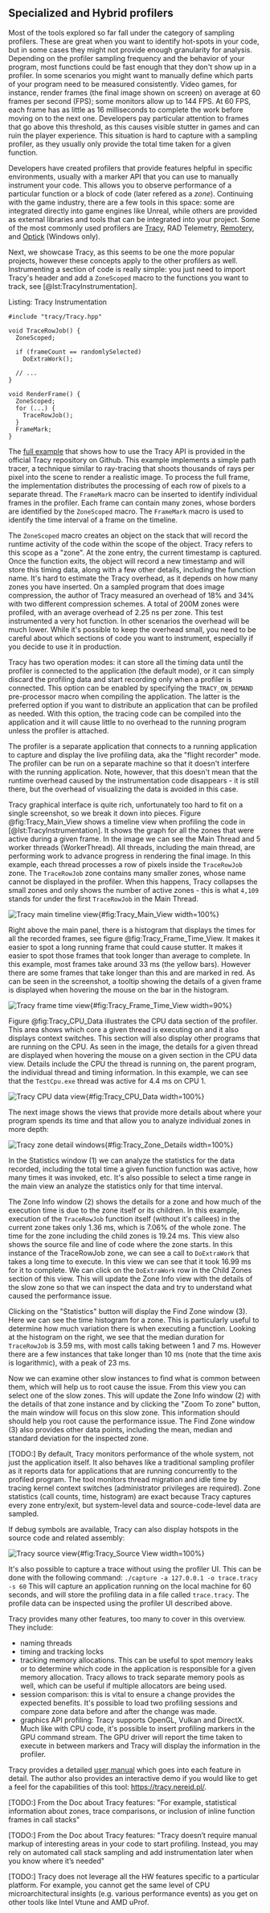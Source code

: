 ## Specialized and Hybrid profilers

Most of the tools explored so far fall under the category of sampling profilers. These are great when you want to identify hot-spots in your code, but in some cases they might not provide enough granularity for analysis. Depending on the profiler sampling frequency and the behavior of your program, most functions could be fast enough that they don't show up in a profiler. In some scenarios you might want to manually define which parts of your program need to be measured consistently. Video games, for instance, render frames (the final image shown on screen) on average at 60 frames per second (FPS); some monitors allow up to 144 FPS. At 60 FPS, each frame has as little as 16 milliseconds to complete the work before moving on to the next one. Developers pay particular attention to frames that go above this threshold, as this causes visible stutter in games and can ruin the player experience. This situation is hard to capture with a sampling profiler, as they usually only provide the total time taken for a given function.

Developers have created profilers that provide features helpful in specific environments, usually with a marker API that you can use to manually instrument your code. This allows you to observe performance of a particular function or a block of code (later refered as a *zone*). Continuing with the game industry, there are a few tools in this space: some are integrated directly into game engines like Unreal, while others are provided as external libraries and tools that can be integrated into your project. Some of the most commonly used profilers are [Tracy](https://github.com/wolfpld/tracy), RAD Telemetry, [Remotery](https://github.com/Celtoys/Remotery), and [Optick](https://github.com/bombomby/optick) (Windows only).

Next, we showcase Tracy, as this seems to be one the more popular projects, however these concepts apply to the other profilers as well. Instrumenting a section of code is really simple: you just need to import Tracy's header and add a `ZoneScoped` macro to the functions you want to track, see [@lst:TracyInstrumentation].

Listing: Tracy Instrumentation

~~~~ {#lst:TracyInstrumentation .cpp}
#include "tracy/Tracy.hpp"

void TraceRowJob() {
  ZoneScoped;

  if (frameCount == randomlySelected)
    DoExtraWork();

  // ...
}

void RenderFrame() {
  ZoneScoped;
  for (...) {
    TraceRowJob();
  }
  FrameMark;
}
~~~~~~~~~~~~~~~~~~~~~~~~~~~~~~~~~~~~~~~~~~~~~~~~~

The [full example](https://github.com/wolfpld/tracy/tree/master/examples/ToyPathTracer) that shows how to use the Tracy API is provided in the official Tracy repository on Github. This example implements a simple path tracer, a technique similar to ray-tracing that shoots thousands of rays per pixel into the scene to render a realistic image. To process the full frame, the implementation distributes the processing of each row of pixels to a separate thread. The `FrameMark` macro can be inserted to identify individual frames in the profiler. Each frame can contain many zones, whose borders are identified by the `ZoneScoped` macro. The `FrameMark` macro is used to identify the time interval of a frame on the timeline.

The `ZoneScoped` macro creates an object on the stack that will record the runtime activity of the code within the scope of the object. Tracy refers to this scope as a "zone". At the zone entry, the current timestamp is captured. Once the function exits, the object will record a new timestamp and will store this timing data, along with a few other details, including the function name. It's hard to estimate the Tracy overhead, as it depends on how many zones you have inserted. On a sampled program that does image compression, the author of Tracy measured an overhead of 18% and 34% with two different compression schemes.  A total of 200M zones were profiled, with an average overhead of 2.25 ns per zone. This test instrumented a very hot function. In other scenarios the overhead will be much lower. While it's possible to keep the overhead small, you need to be careful about which sections of code you want to instrument, especially if you decide to use it in production.

Tracy has two operation modes: it can store all the timing data until the profiler is connected to the application (the default mode), or it can simply discard the profiling data and start recording only when a profiler is connected. This option can be enabled by specifying the `TRACY_ON_DEMAND` pre-processor macro when compiling the application. The latter is the preferred option if you want to distribute an application that can be profiled as needed. With this option, the tracing code can be compiled into the application and it will cause little to no overhead to the running program unless the profiler is attached.

The profiler is a separate application that connects to a running application to capture and display the live profiling data, aka the "flight recorder" mode. The profiler can be run on a separate machine so that it doesn't interfere with the running application. Note, however, that this doesn't mean that the runtime overhead caused by the instrumentation code disappears - it is still there, but the overhead of visualizing the data is avoided in this case.

Tracy graphical interface is quite rich, unfortunately too hard to fit on a single screenshot, so we break it down into pieces. Figure @fig:Tracy_Main_View shows a timeline view when profiling the code in [@lst:TracyInstrumentation]. It shows the graph for all the zones that were active during a given frame. In the image we can see the Main Thread and 5 worker threads (WorkerThread). All threads, including the main thread, are performing work to advance progress in rendering the final image. In this example, each thread processes a row of pixels inside the `TraceRowJob` zone. The `TraceRowJob` zone contains many smaller zones, whose name cannot be displayed in the profiler. When this happens, Tracy collapses the small zones and only shows the number of active zones - this is what `4,109` stands for under the first `TraceRowJob` in the Main Thread.

![Tracy main timeline view](../../img/perf-tools/tracy/profiler_main_crop.png){#fig:Tracy_Main_View width=100%}

Right above the main panel, there is a histogram that displays the times for all the recorded frames, see figure @fig:Tracy_Frame_Time_View. It makes it easier to spot a long running frame that could cause stutter. It makes it easier to spot those frames that took longer than average to complete. In this example, most frames take around 33 ms (the yellow bars). However there are some frames that take longer than this and are marked in red. As can be seen in the screenshot, a tooltip showing the details of a given frame is displayed when hovering the mouse on the bar in the histogram.

![Tracy frame time view](../../img/perf-tools/tracy/profiler_frame_time.png){#fig:Tracy_Frame_Time_View width=90%}

Figure @fig:Tracy_CPU_Data illustrates the CPU data section of the profiler. This area shows which core a given thread is executing on and it also displays context switches. This section will also display other programs that are running on the CPU. As seen in the image, the details for a given thread are displayed when hovering the mouse on a given section in the CPU data view. Details include the CPU the thread is running on, the parent program, the individual thread and timing information. In this example, we can see that the `TestCpu.exe` thread was active for 4.4 ms on CPU 1.

![Tracy CPU data view](../../img/perf-tools/tracy/profiler_main_crop_2.png){#fig:Tracy_CPU_Data width=100%}

The next image shows the views that provide more details about where your program spends its time and that allow you to analyze individual zones in more depth:

![Tracy zone detail windows](../../img/perf-tools/tracy/windows_2.png){#fig:Tracy_Zone_Details width=100%}

In the Statistics window (1) we can analyze the statistics for the data recorded, including the total time a given function function was active, how many times it was invoked, etc. It's also possible to select a time range in the main view an analyze the statistics only for that time interval.

The Zone Info window (2) shows the details for a zone and how much of the execution time is due to the zone itself or its children. In this example, execution of the `TraceRowJob` function itself (without it's callees) in the current zone takes only 1.36 ms, which is 7.06% of the whole zone. The time for the zone including the child zones is 19.24 ms. This view also shows the source file and line of code where the zone starts. In this instance of the TraceRowJob zone, we can see a call to `DoExtraWork` that takes a long time to execute. In this view we can see that it took 16.99 ms for it to complete. We can click on the `DoExtraWork` row in the Child Zones section of this view. This will update the Zone Info view with the details of the slow zone so that we can inspect the data and try to understand what caused the performance issue.

Clicking on the "Statistics" button will display the Find Zone window (3). Here we can see the time histogram for a zone. This is particularly useful to determine how much variation there is when executing a function. Looking at the histogram on the right, we see that the median duration for `TraceRowJob` is 3.59 ms, with most calls taking between 1 and 7 ms. However there are a few instances that take longer than 10 ms (note that the time axis is logarithmic), with a peak of 23 ms.

Now we can examine other slow instances to find what is common between them, which will help us to root cause the issue. From this view you can select one of the slow zones. This will update the Zone Info window (2) with the details of that zone instance and by clicking the "Zoom To zone" button, the main window will focus on this slow zone. This information should should help you root cause the performance issue. The Find Zone window (3) also provides other data points, including the mean, median and standard deviation for the inspected zone.

[TODO:] By default, Tracy monitors performance of the whole system, not just the application itself. It also behaves like a traditional sampling profiler as it reports data for applications that are running concurrently to the profiled program. The tool monitors thread migration and idle time by tracing kernel context switches (administrator privileges are required). Zone statistics (call counts, time, histogram) are exact because Tracy captures every zone entry/exit, but system-level data and source-code-level data are sampled.

If debug symbols are available, Tracy can also display hotspots in the source code and related assembly:

![Tracy source view](../../img/perf-tools/tracy/profiler_assembler.png){#fig:Tracy_Source View width=100%}

It's also possible to capture a trace without using the profiler UI. This can be done with the following command: `./capture -a 127.0.0.1 -o trace.tracy -s 60` This will capture an application running on the local machine for 60 seconds, and will store the profiling data in a file called `trace.tracy`. The profile data can be inspected using the profiler UI described above.

Tracy provides many other features, too many to cover in this overview. They include:
- naming threads
- timing and tracking locks
- tracking memory allocations. This can be useful to spot memory leaks or to determine which code in the application is responsible for a given memory allocation. Tracy allows to track separate memory pools as well, which can be useful if multiple allocators are being used.
- session comparison: this is vital to ensure a change provides the expected benefits. It's possible to load two profiling sessions and compare zone data before and after the change was made.
- graphics API profiling: Tracy supports OpenGL, Vulkan and DirectX. Much like with CPU code, it's possible to insert profiling markers in the GPU command stream. The GPU driver will report the time taken to execute in between markers and Tracy will display the information in the profiler.

Tracy provides a detailed [user manual](https://github.com/wolfpld/tracy/releases/latest/download/tracy.pdf) which goes into each feature in detail. The author also provides an interactive demo if you would like to get a feel for the capabilities of this tool: https://tracy.nereid.pl/.

[TODO:] From the Doc about Tracy features: "For example, statistical information about zones, trace comparisons, or inclusion of inline function frames in call stacks"

[TODO:] From the Doc about Tracy features: "Tracy doesn’t require manual markup of interesting areas in your code to start profiling. Instead, you may rely on automated call stack sampling and add instrumentation later when you know where it’s needed"

[TODO:] Tracy does not leverage all the HW features specific to a particular platform. For example, you cannot get the same level of CPU microarchitectural insights (e.g. various performance events) as you get on other tools like Intel Vtune and AMD uProf.
